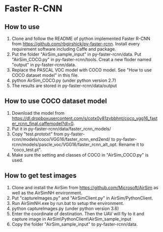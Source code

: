 Faster R-CNN
===============

How to use
-------

1. Clone and follow the README of python implemented Faster R-CNN from https://github.com/rbgirshick/py-faster-rcnn. Install every requirement software including Caffe and package.
2. Put the folder "AirSim_sample_input" in py-faster-rcnn/data. Put "AirSim_COCO.py" in py-faster-rcnn/tools. Creat a new floder named "output" in py-faster-rcnn/data.
3. Replace the PASCAL VOC model with COCO model. See "How to use COCO dataset model" in this file.
4. python AirSim_COCO.py (under python version 2.7)
5. The results are stored in py-faster-rcnn/data/output

How to use COCO dataset model
--------- 

1. Download the model from https://dl.dropboxusercontent.com/s/cotx0y81zvbbhnt/coco_vgg16_faster_rcnn_final.caffemodel?dl=0.
2. Put it in py-faster-rcnn/data/faster_rcnn_models/
3. Copy "test.prototxt" from py-faster-rcnn/models/coco/VGG16/faster_rcnn_end2end/ to py-faster-rcnn/models/pascle_voc/VGG16/faster_rcnn_alt_opt. Rename it to "coco_test.pt".
4. Make sure the setting and classes of COCO in "AirSim_COCO.py" is used.

How to get test images
-----------

1. Clone and install the AirSim from https://github.com/Microsoft/AirSim as well as the AirSimNH environment.
2. Put "captureImages.py" and "AirSimClient.py" in AirSim/PythonClient.
3. Run AirSimNH.exe by run.bat to setup the environment.
4. python captureImages.py (under python version 3.6)
5. Enter the coordinate of destination. Then the UAV will fly to it and capture image in AirSim\PythonClient\AirSim_sample_input
6. Copy the folder "AirSim_sample_input" to py-faster-rcnn/data.
